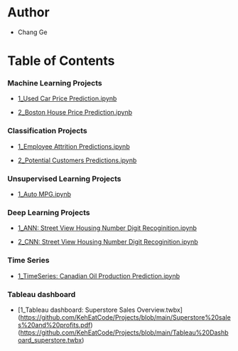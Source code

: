 # Author

- Chang Ge

# Table of Contents

### Machine Learning Projects

- [1_Used Car Price Prediction.ipynb](https://github.com/KehEatCode/Projects/blob/main/Machine%20Learning/Used%20Car%20Price%20Prediction.ipynb)

- [2_Boston House Price Prediction.ipynb](https://github.com/KehEatCode/Projects/blob/main/Machine%20Learning/Linear%20Regression:%20Boston%20House%20Price%20Prediction.ipynb)

### Classification Projects

- [1_Employee Attrition Predictions.ipynb](https://github.com/KehEatCode/Projects/blob/main/Classification/Employee%20Attrition%20Predictions.ipynb)

- [2_Potential Customers Predictions.ipynb](https://github.com/KehEatCode/Projects/blob/main/Decision%20Tree/Decision%20tree:Potential%20customers%20prediction.ipynb)

### Unsupervised Learning Projects

- [1_Auto MPG.ipynb](https://github.com/KehEatCode/Projects/blob/main/DVA/PCA%20and%20tSNE:%20Auto%20MPG.ipynb)

### Deep Learning Projects

- [1_ANN: Street View Housing Number Digit Recoginition.ipynb](https://github.com/KehEatCode/Projects/blob/main/Deep%20learning/Artificial%20Neural%20Networks:%20Street%20View%20Housing%20Number%20Digit%20Recognition.ipynb)

- [2_CNN: Street View Housing Number Digit Recoginition.ipynb](https://github.com/KehEatCode/Projects/blob/main/Deep%20learning/Convolutional%20Neural%20Networks:%20Street%20View%20Housing%20Number%20Digit%20Recognition.ipynb)

### Time Series

- [1_TimeSeries: Canadian Oil Production Prediction.ipynb](https://github.com/KehEatCode/Projects/blob/main/TimeSeries/TimeSeries_Canadian_Oil_Production_Prediction.ipynb)

### Tableau dashboard

- [1_Tableau dashboard: Superstore Sales Overview.twbx]
(https://github.com/KehEatCode/Projects/blob/main/Superstore%20sales%20and%20profits.pdf)
(https://github.com/KehEatCode/Projects/blob/main/Tableau%20Dashboard_superstore.twbx)

